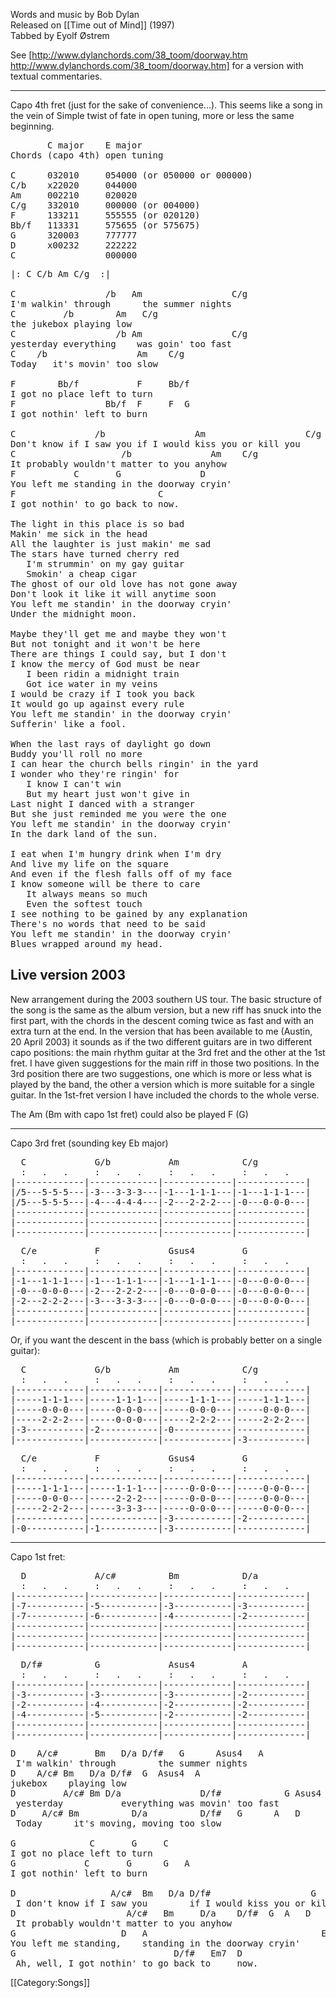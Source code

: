 Words and music by Bob Dylan<br>
Released on [[Time out of Mind]] (1997)<br>
Tabbed by Eyolf Østrem

See [http://www.dylanchords.com/38_toom/doorway.htm http://www.dylanchords.com/38_toom/doorway.htm] for a
version with textual commentaries.

----
Capo 4th fret (just for the sake of convenience...). This seems like a
song in the vein of Simple twist of fate in open tuning, more or less
the same beginning.

<pre class="chords">
       C major    E major
Chords (capo 4th) open tuning

C      032010     054000 (or 050000 or 000000)
C/b    x22020     044000
Am     002210     020020
C/g    332010     000000 (or 004000)
F      133211     555555 (or 020120)
Bb/f   113331     575655 (or 575675)
G      320003     777777
D      x00232     222222
C                 000000
</pre>

<pre class="verse">
|: C C/b Am C/g  :|

C                 /b   Am                 C/g
I'm walkin' through      the summer nights
C         /b        Am   C/g
the jukebox playing low
C                   /b Am                 C/g
yesterday everything    was goin' too fast
C    /b                 Am    C/g
Today   it's movin' too slow

F        Bb/f           F     Bb/f
I got no place left to turn
F                 Bb/f  F     F  G
I got nothin' left to burn

C               /b                 Am                   C/g
Don't know if I saw you if I would kiss you or kill you
C                    /b               Am    C/g
It probably wouldn't matter to you anyhow
F           C       G               D
You left me standing in the doorway cryin'
F                           C
I got nothin' to go back to now.

The light in this place is so bad
Makin' me sick in the head
All the laughter is just makin' me sad
The stars have turned cherry red
   I'm strummin' on my gay guitar
   Smokin' a cheap cigar
The ghost of our old love has not gone away
Don't look it like it will anytime soon
You left me standin' in the doorway cryin'
Under the midnight moon.

Maybe they'll get me and maybe they won't
But not tonight and it won't be here
There are things I could say, but I don't
I know the mercy of God must be near
   I been ridin a midnight train
   Got ice water in my veins
I would be crazy if I took you back
It would go up against every rule
You left me standin' in the doorway cryin'
Sufferin' like a fool.

When the last rays of daylight go down
Buddy you'll roll no more
I can hear the church bells ringin' in the yard
I wonder who they're ringin' for
   I know I can't win
   But my heart just won't give in
Last night I danced with a stranger
But she just reminded me you were the one
You left me standin' in the doorway cryin'
In the dark land of the sun.

I eat when I'm hungry drink when I'm dry
And live my life on the square
And even if the flesh falls off of my face
I know someone will be there to care
   It always means so much
   Even the softest touch
I see nothing to be gained by any explanation
There's no words that need to be said
You left me standin' in the doorway cryin'
Blues wrapped around my head.
</pre>

<h2 class="songversion">Live version 2003</h2>

New arrangement during the 2003 southern US tour. The basic structure
of the song is the same as the album version, but a new riff has snuck
into the first part, with the chords in the descent coming twice as
fast and with an extra turn at the end. In the version that has been
available to me (Austin, 20 April 2003) it sounds as if the two
different guitars are in two different capo positions: the main rhythm
guitar at the 3rd fret and the other at the 1st fret. I have given
suggestions for the main riff in those two positions. In the 3rd
position there are two suggestions, one which is more or less what is
played by the band, the other a version which is more suitable for a
single guitar. In the 1st-fret version I have included the chords to
the whole verse.

The Am (Bm with capo 1st fret) could also be played F (G)

----
Capo 3rd fret (sounding key Eb major)

<pre class="tab">
  C             G/b           Am            C/g
  :   .   .     :   .   .     :   .   .     :   .   .
|-------------|-------------|-------------|-------------|
|/5---5-5-5---|-3---3-3-3---|-1---1-1-1---|-1---1-1-1---|
|/5---5-5-5---|-4---4-4-4---|-2---2-2-2---|-0---0-0-0---|
|-------------|-------------|-------------|-------------|
|-------------|-------------|-------------|-------------|
|-------------|-------------|-------------|-------------|
</pre>
<pre class="tab">
  C/e           F             Gsus4         G
  :   .   .     :   .   .     :   .   .     :   .   .
|-------------|-------------|-------------|-------------|
|-1---1-1-1---|-1---1-1-1---|-1---1-1-1---|-0---0-0-0---|
|-0---0-0-0---|-2---2-2-2---|-0---0-0-0---|-0---0-0-0---|
|-2---2-2-2---|-3---3-3-3---|-0---0-0-0---|-0---0-0-0---|
|-------------|-------------|-------------|-------------|
|-------------|-------------|-------------|-------------|
</pre>

Or, if you want the descent in the bass (which is probably better on a single guitar):

<pre class="tab">
  C             G/b           Am            C/g
  :   .   .     :   .   .     :   .   .     :   .   .
|-------------|-------------|-------------|-------------|
|-----1-1-1---|-----1-1-1---|-----1-1-1---|-----1-1-1---|
|-----0-0-0---|-----0-0-0---|-----0-0-0---|-----0-0-0---|
|-----2-2-2---|-----0-0-0---|-----2-2-2---|-----2-2-2---|
|-3-----------|-2-----------|-0-----------|-------------|
|-------------|-------------|-------------|-3-----------|
</pre>
<pre class="tab">
  C/e           F             Gsus4         G
  :   .   .     :   .   .     :   .   .     :   .   .
|-------------|-------------|-------------|-------------|
|-----1-1-1---|-----1-1-1---|-----0-0-0---|-----0-0-0---|
|-----0-0-0---|-----2-2-2---|-----0-0-0---|-----0-0-0---|
|-----2-2-2---|-----3-3-3---|-----0-0-0---|-----0-0-0---|
|-------------|-------------|-3-----------|-2-----------|
|-0-----------|-1-----------|-3-----------|-------------|
</pre>

----
Capo 1st fret:

<pre class="tab">
  D             A/c#          Bm            D/a
  :   .   .     :   .   .     :   .   .     :   .   .
|-------------|-------------|-------------|-------------|
|-7-----------|-5-----------|-3-----------|-3-----------|
|-7-----------|-6-----------|-4-----------|-2-----------|
|-------------|-------------|-------------|-------------|
|-------------|-------------|-------------|-------------|
|-------------|-------------|-------------|-------------|
</pre>
<pre class="tab">
  D/f#          G             Asus4         A
  :   .   .     :   .   .     :   .   .     :   .   .
|-------------|-------------|-------------|-------------|
|-3-----------|-3-----------|-3-----------|-2-----------|
|-2-----------|-4-----------|-2-----------|-2-----------|
|-4-----------|-5-----------|-2-----------|-2-----------|
|-------------|-------------|-------------|-------------|
|-------------|-------------|-------------|-------------|
</pre>

<pre class="verse">
D    A/c#       Bm   D/a D/f#   G      Asus4   A
 I'm walkin' through        the summer nights
D    A/c# Bm   D/a D/f#  G  Asus4  A
jukebox    playing low
D         A/c# Bm D/a               D/f#            G Asus4  A
 yesterday           everything was movin' too fast
D     A/c# Bm          D/a          D/f#   G      A   D
 Today      it's moving, moving too slow

G              C       G     C
I got no place left to turn
G             C       G      G   A
I got nothin' left to burn

D                  A/c#  Bm   D/a D/f#                   G      Asus4   A
 I don't know if I saw you        if I would kiss you or kill you
D                     A/c#   Bm     D/a    D/f#  G  A   D
 It probably wouldn't matter to you anyhow
G                    D   A                                 E
You left me standing,    standing in the doorway cryin'
G                              D/f#   Em7  D
 Ah, well, I got nothin' to go back to     now.
</pre>

[[Category:Songs]]